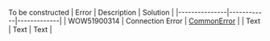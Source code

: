 To be constructed
| Error         | Description    | Solution |
|---------------|------------|-------------|
| WOW51900314 | Connection Error | [CommonError](.._pages/T_CommonErrors)  |
| Text        | Text             | Text      |

